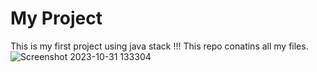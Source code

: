 # My Project

This is my first project using java stack !!!
This repo conatins all my files.
![Screenshot 2023-10-31 133304](https://github.com/CharanJalagam/My-Project/assets/119055149/5c8a1504-30a9-4885-9e9e-94ac3efc549d)

